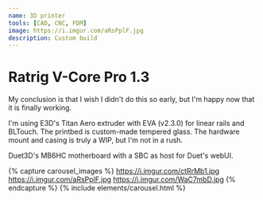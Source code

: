 ```yaml
---
name: 3D printer
tools: [CAD, CNC, FDM]
image: https://i.imgur.com/aRsPplF.jpg
description: Custom build
---
```


# Ratrig V-Core Pro 1.3

My conclusion is that I wish I didn't do this so early, but I'm happy now that it is finally working.

I'm using E3D's Titan Aero extruder with EVA (v2.3.0) for linear rails and BLTouch. The printbed is custom-made tempered glass. The hardware mount and casing is truly a WIP, but I'm not in a rush.

Duet3D's MB6HC motherboard with a SBC as host for Duet's webUI.

{% capture carousel_images %}
https://i.imgur.com/ctRrMb1.jpg
https://i.imgur.com/aRsPplF.jpg
https://i.imgur.com/WaC7mbD.jpg
{% endcapture %}
{% include elements/carousel.html %}